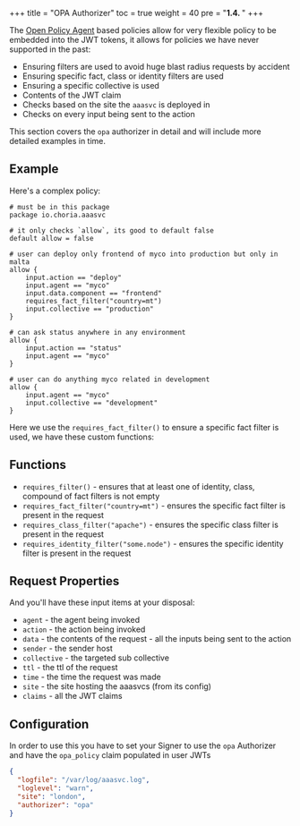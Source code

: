 +++
title = "OPA Authorizer"
toc = true
weight = 40
pre = "<b>1.4. </b>"
+++

The [Open Policy Agent](https://www.openpolicyagent.org/) based policies allow for very flexible policy to be embedded into the JWT tokens, it allows for policies we have never supported in the past:

* Ensuring filters are used to avoid huge blast radius requests by accident
* Ensuring specific fact, class or identity filters are used
* Ensuring a specific collective is used
* Contents of the JWT claim
* Checks based on the site the `aaasvc` is deployed in
* Checks on every input being sent to the action

This section covers the `opa` authorizer in detail and will include more detailed examples in time.

## Example

Here's a complex policy:

```rego
# must be in this package
package io.choria.aaasvc

# it only checks `allow`, its good to default false
default allow = false

# user can deploy only frontend of myco into production but only in malta
allow {
	input.action == "deploy"
	input.agent == "myco"
	input.data.component == "frontend"
	requires_fact_filter("country=mt")
	input.collective == "production"
}

# can ask status anywhere in any environment
allow {
	input.action == "status"
	input.agent == "myco"
}

# user can do anything myco related in development
allow {
	input.agent == "myco"
	input.collective == "development"
}
```

Here we use the `requires_fact_filter()` to ensure a specific fact filter is used, we have these custom functions:

## Functions

* `requires_filter()` - ensures that at least one of identity, class, compound of fact filters is not empty
* `requires_fact_filter("country=mt")` - ensures the specific fact filter is present in the request
* `requires_class_filter("apache")` - ensures the specific class filter is present in the request
* `requires_identity_filter("some.node")` - ensures the specific identity filter is present in the request

## Request Properties

And you'll have these input items at your disposal:

* `agent` - the agent being invoked
* `action` - the action being invoked
* `data` - the contents of the request - all the inputs being sent to the action
* `sender` - the sender host
* `collective` - the targeted sub collective
* `ttl` - the ttl of the request
* `time` - the time the request was made
* `site` - the site hosting the aaasvcs (from its config)
* `claims` - all the JWT claims

## Configuration

In order to use this you have to set your Signer to use the `opa` Authorizer and have the `opa_policy` claim populated in user JWTs

```json
{
  "logfile": "/var/log/aaasvc.log",
  "loglevel": "warn",
  "site": "london",
  "authorizer": "opa"
}
```
